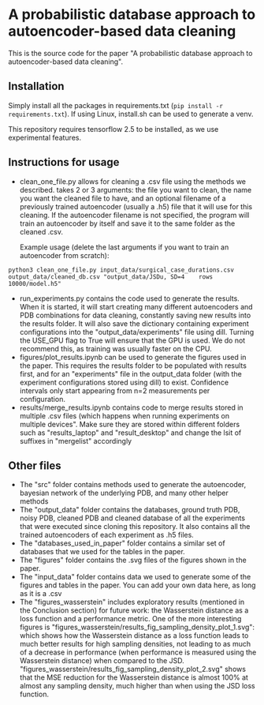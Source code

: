<!-- [![DOI](https://zenodo.org/badge/263904926.svg)](https://zenodo.org/badge/latestdoi/263904926) -->

# A probabilistic database approach to autoencoder-based data cleaning

This is the source code for the paper "A probabilistic database approach to autoencoder-based data cleaning".

## Installation

Simply install all the packages in requirements.txt (`pip install -r requirements.txt`). If using Linux, install.sh can be used to generate a venv.

This repository requires tensorflow 2.5 to be installed, as we use experimental features.

## Instructions for usage

- clean_one_file.py allows for cleaning a .csv file using the methods we described. takes 2 or 3 arguments: the file you want to clean, the name you want the cleaned file to have, and an optional filename of a previously trained autoencoder (usually a .h5) file that it will use for this cleaning. If the autoencoder filename is not specified, the program will train an autoencoder by itself and save it to the same folder as the cleaned .csv.

    Example usage (delete the last arguments if you want to train an autoencoder from scratch):
```
python3 clean_one_file.py input_data/surgical_case_durations.csv output_data/cleaned_db.csv "output_data/JSDu, SD=4    rows    10000/model.h5"
```
- run_experiments.py contains the code used to generate the results. When it is started, it will start creating many different autoencoders and PDB combinations for data cleaning, constantly saving new results into the results folder. It will also save the dictionary containing experiment configurations into the "output_data/experiments" file using dill. Turning the USE_GPU flag to True will ensure that the GPU is used. We do not recommend this, as training was usually faster on the CPU.
- figures/plot_results.ipynb can be used to generate the figures used in the paper. This requires the results folder to be populated with results first, and for an "experiments" file in the output_data folder (with the experiment configurations stored using dill) to exist. Confidence intervals only start appearing from n=2 measurements per configuration.
- results/merge_results.ipynb contains code to merge results stored in multiple .csv files (which happens when running experiments on multiple devices". Make sure they are stored within different folders such as "results_laptop" and "result_desktop" and change the lsit of suffixes in "mergelist" accordingly

## Other files

- The "src" folder contains methods used to generate the autoencoder, bayesian network of the underlying PDB, and many other helper methods
- The "output_data" folder contains the databases, ground truth PDB, noisy PDB, cleaned PDB and cleaned database of all the experiments that were executed since cloning this repository. It also contains all the trained autoencoders of each experiment as .h5 files.
- The "databases_used_in_paper" folder contains a similar set of databases that we used for the tables in the paper.
- The "figures" folder contains the .svg files of the figures shown in the paper.
- The "input_data" folder contains data we used to generate some of the figures and tables in the paper. You can add your own data here, as long as it is a .csv
- The "figures_wasserstein" includes exploratory results (mentioned in the Conclusion section) for future work: the Wasserstein distance as a loss function and a performance metric. One of the more interesting figures is "figures_wasserstein/results_fig_sampling_density_plot_1.svg": which shows how the Wasserstein distance as a loss function leads to much better results for high sampling densities, not leading to as much of a decrease in performance (when performance is measured using the Wasserstein distance) when compared to the JSD. "figures_wasserstein/results_fig_sampling_density_plot_2.svg" shows that the MSE reduction for the Wasserstein distance is almost 100% at almost any sampling density, much higher than when using the JSD loss function.
